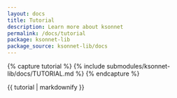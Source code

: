 ```yaml
---
layout: docs
title: Tutorial
description: Learn more about ksonnet
permalink: /docs/tutorial
package: ksonnet-lib
package_source: ksonnet-lib/docs
---
```

{% capture tutorial %}
{% include submodules/ksonnet-lib/docs/TUTORIAL.md %}
{% endcapture %}

{{ tutorial | markdownify }}